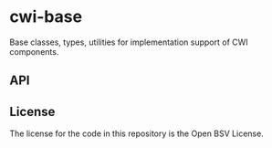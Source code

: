 # cwi-base

Base classes, types, utilities for implementation support of CWI components.

## API

<!-- INSERT GENERATED DOCS START -->

<!-- INSERT GENERATED DOCS END -->

## License

The license for the code in this repository is the Open BSV License.
